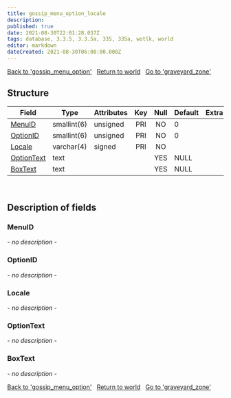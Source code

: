 ```yaml
---
title: gossip_menu_option_locale
description: 
published: true
date: 2021-08-30T22:01:28.037Z
tags: database, 3.3.5, 3.3.5a, 335, 335a, wotlk, world
editor: markdown
dateCreated: 2021-08-30T06:00:00.000Z
---
```


<a href="https://trinitycore.info/en/database/335/world/gossip_menu_option" class="mt-5 v-btn v-btn--depressed v-btn--flat v-btn--outlined theme--light v-size--default darkblue--text text--lighten-3"><span class="v-btn__content"><i aria-hidden="true" class="v-icon notranslate v-icon--left mdi mdi-arrow-left theme--light"></i><span>Back to 'gossip_menu_option'</span></span></a>&nbsp;&nbsp;&nbsp;<a href="https://trinitycore.info/en/database/335/world/home" class="mt-5 v-btn v-btn--depressed v-btn--flat v-btn--outlined theme--light v-size--default darkblue--text text--lighten-3"><span class="v-btn__content"><i aria-hidden="true" class="v-icon notranslate v-icon--left mdi mdi-home-outline theme--light"></i><span>Return to world</span></span></a>&nbsp;&nbsp;&nbsp;<a href="https://trinitycore.info/en/database/335/world/graveyard_zone" class="mt-5 v-btn v-btn--depressed v-btn--flat v-btn--outlined theme--light v-size--default darkblue--text text--lighten-3"><span class="v-btn__content"><span>Go to 'graveyard_zone'</span><i aria-hidden="true" class="v-icon notranslate v-icon--right mdi mdi-arrow-right theme--light"></i></span></a>

## Structure

| Field | Type | Attributes | Key | Null | Default | Extra | Comment |
| --- | --- | --- | :---: | :---: | --- | --- | --- |
| [MenuID](#menuid) | smallint(6) | unsigned | PRI | NO | 0 |  |  |
| [OptionID](#optionid) | smallint(6) | unsigned | PRI | NO | 0 |  |  |
| [Locale](#locale) | varchar(4) | signed | PRI | NO |  |  |  |
| [OptionText](#optiontext) | text |  |  | YES | NULL |  |  |
| [BoxText](#boxtext) | text |  |  | YES | NULL |  |  |
&nbsp;
## Description of fields

### MenuID
*- no description -*
&nbsp;

### OptionID
*- no description -*
&nbsp;

### Locale
*- no description -*
&nbsp;

### OptionText
*- no description -*
&nbsp;

### BoxText
*- no description -*
&nbsp;

<a href="https://trinitycore.info/en/database/335/world/gossip_menu_option" class="mt-5 v-btn v-btn--depressed v-btn--flat v-btn--outlined theme--light v-size--default darkblue--text text--lighten-3"><span class="v-btn__content"><i aria-hidden="true" class="v-icon notranslate v-icon--left mdi mdi-arrow-left theme--light"></i><span>Back to 'gossip_menu_option'</span></span></a>&nbsp;&nbsp;&nbsp;<a href="https://trinitycore.info/en/database/335/world/home" class="mt-5 v-btn v-btn--depressed v-btn--flat v-btn--outlined theme--light v-size--default darkblue--text text--lighten-3"><span class="v-btn__content"><i aria-hidden="true" class="v-icon notranslate v-icon--left mdi mdi-home-outline theme--light"></i><span>Return to world</span></span></a>&nbsp;&nbsp;&nbsp;<a href="https://trinitycore.info/en/database/335/world/graveyard_zone" class="mt-5 v-btn v-btn--depressed v-btn--flat v-btn--outlined theme--light v-size--default darkblue--text text--lighten-3"><span class="v-btn__content"><span>Go to 'graveyard_zone'</span><i aria-hidden="true" class="v-icon notranslate v-icon--right mdi mdi-arrow-right theme--light"></i></span></a>


